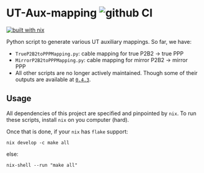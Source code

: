 # UT-Aux-mapping ![github CI](https://github.com/umd-lhcb/UT-Aux-mapping/workflows/CI/badge.svg?branch=master)

[![built with nix](https://builtwithnix.org/badge.svg)](https://builtwithnix.org)

Python script to generate various UT auxiliary mappings. So far, we have:

* `TrueP2B2toPPPMapping.py`: cable mapping for true P2B2 -> true PPP
* `MirrorP2B2toPPPMapping.py`: cable mapping for mirror P2B2 -> mirror PPP
* All other scripts are no longer actively maintained. Though some of their
  outputs are available at [`0.4.3`](https://github.com/umd-lhcb/UT-Aux-mapping/releases/tag/0.4.3).


## Usage
All dependencies of this project are specified and pinpointed by `nix`. To run
these scripts, install `nix` on you computer (hard).

Once that is done, if your `nix` has `flake` support:
```
nix develop -c make all
```
else:
```
nix-shell --run "make all"
```

